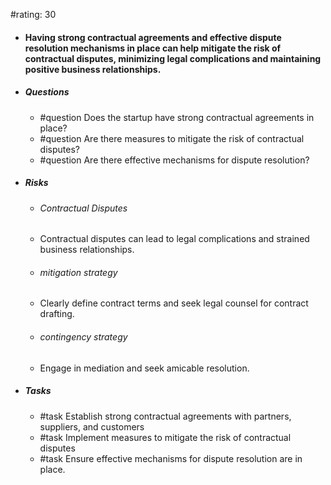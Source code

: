 #rating: 30
- #### Having strong contractual agreements and effective dispute resolution mechanisms in place can help mitigate the risk of contractual disputes, minimizing legal complications and maintaining positive business relationships.
- ##### Questions
  - #question Does the startup have strong contractual agreements in place?
  - #question Are there measures to mitigate the risk of contractual disputes?
  - #question Are there effective mechanisms for dispute resolution?
- ##### Risks

  - ###### Contractual Disputes
  - Contractual disputes can lead to legal complications and strained business relationships.
  - ###### mitigation strategy
  - Clearly define contract terms and seek legal counsel for contract drafting.
  - ###### contingency strategy
  - Engage in mediation and seek amicable resolution.
- ##### Tasks
  - #task Establish strong contractual agreements with partners, suppliers, and customers
  - #task  Implement measures to mitigate the risk of contractual disputes
  - #task  Ensure effective mechanisms for dispute resolution are in place.


